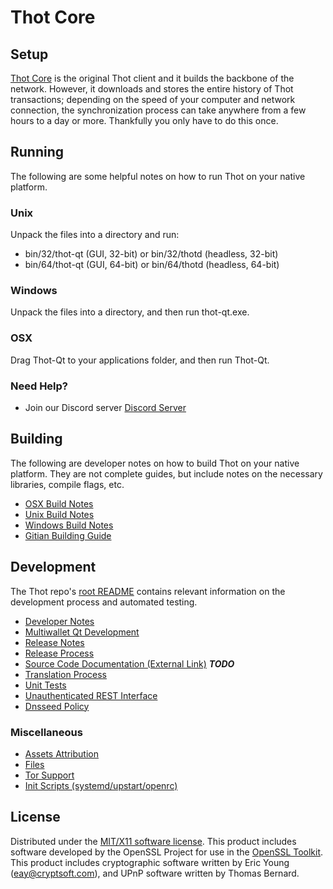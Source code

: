 Thot Core
=====================

Setup
---------------------
[Thot Core](https://thot.cc) is the original Thot client and it builds the backbone of the network. However, it downloads and stores the entire history of Thot transactions; depending on the speed of your computer and network connection, the synchronization process can take anywhere from a few hours to a day or more. Thankfully you only have to do this once.

Running
---------------------
The following are some helpful notes on how to run Thot on your native platform.

### Unix

Unpack the files into a directory and run:

- bin/32/thot-qt (GUI, 32-bit) or bin/32/thotd (headless, 32-bit)
- bin/64/thot-qt (GUI, 64-bit) or bin/64/thotd (headless, 64-bit)

### Windows

Unpack the files into a directory, and then run thot-qt.exe.

### OSX

Drag Thot-Qt to your applications folder, and then run Thot-Qt.

### Need Help?

* Join our Discord server [Discord Server](https://discord.gg/ShQuvk6)

Building
---------------------
The following are developer notes on how to build Thot on your native platform. They are not complete guides, but include notes on the necessary libraries, compile flags, etc.

- [OSX Build Notes](build-osx.md)
- [Unix Build Notes](build-unix.md)
- [Windows Build Notes](build-windows.md)
- [Gitian Building Guide](gitian-building.md)

Development
---------------------
The Thot repo's [root README](https://github.com/thot/thot/blob/master/README.md) contains relevant information on the development process and automated testing.

- [Developer Notes](developer-notes.md)
- [Multiwallet Qt Development](multiwallet-qt.md)
- [Release Notes](release-notes.md)
- [Release Process](release-process.md)
- [Source Code Documentation (External Link)](https://dev.visucore.com/bitcoin/doxygen/) ***TODO***
- [Translation Process](translation_process.md)
- [Unit Tests](unit-tests.md)
- [Unauthenticated REST Interface](REST-interface.md)
- [Dnsseed Policy](dnsseed-policy.md)

### Miscellaneous
- [Assets Attribution](assets-attribution.md)
- [Files](files.md)
- [Tor Support](tor.md)
- [Init Scripts (systemd/upstart/openrc)](init.md)

License
---------------------
Distributed under the [MIT/X11 software license](http://www.opensource.org/licenses/mit-license.php).
This product includes software developed by the OpenSSL Project for use in the [OpenSSL Toolkit](https://www.openssl.org/). This product includes
cryptographic software written by Eric Young ([eay@cryptsoft.com](mailto:eay@cryptsoft.com)), and UPnP software written by Thomas Bernard.
